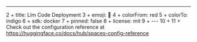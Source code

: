 ---
2	+ title: Llm Code Deployment
3	+ emoji: 🏢
4	+ colorFrom: red
5	+ colorTo: indigo
6	+ sdk: docker
7	+ pinned: false
8	+ license: mit
9	+ ---
10	+ 
11	+ Check out the configuration reference at https://huggingface.co/docs/hub/spaces-config-reference
